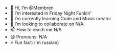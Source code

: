 - 👋 Hi, I’m @Membren
- 👀 I’m interested in Friday Night Funkin'
- 🌱 I’m currently learning Code and Music creator
- 💞️ I’m looking to collaborate on N/A
- 📫 How to reach me N/A
- 😄 Pronouns: N/A
- ⚡ Fun fact: I'm russian)

<!---
Membren/Membren is a ✨ special ✨ repository because its `README.md` (this file) appears on your GitHub profile.
You can click the Preview link to take a look at your changes.
--->
